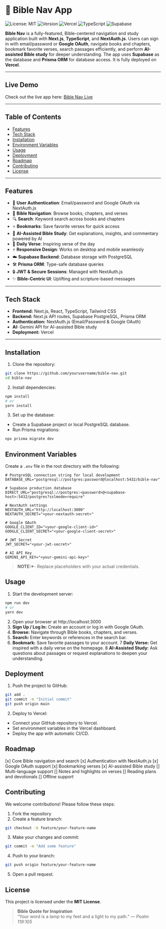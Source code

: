 # 📜 Bible Nav App

![License: MIT](https://img.shields.io/badge/License-MIT-yellow.svg)
![Version](https://img.shields.io/badge/version-1.0.0-blue)
![Vercel](https://img.shields.io/badge/deployed%20on-Vercel-000000?style=flat-square&logo=vercel&logoColor=white)
![TypeScript](https://img.shields.io/badge/Language-TypeScript-blue?style=flat-square&logo=typescript)
![Supabase](https://img.shields.io/badge/Database-Supabase-3ECF8E?style=flat-square&logo=supabase)

**Bible Nav** is a fully-featured, Bible-centered navigation and study application built with **Next.js**, **TypeScript**, and **NextAuth.js**. Users can sign in with email/password or **Google OAuth**, navigate books and chapters, bookmark favorite verses, search passages efficiently, and perform **AI-assisted Bible study** for deeper understanding. The app uses **Supabase** as the database and **Prisma ORM** for database access. It is fully deployed on **Vercel**.

---

## Live Demo
Check out the live app here: [Bible Nav Live](https://bible-nav-ui-nextjs.vercel.app/)

---

## Table of Contents

- [Features](#features)
- [Tech Stack](#tech-stack)
- [Installation](#installation)
- [Environment Variables](#environment-variables)
- [Usage](#usage)
- [Deployment](#deployment)
- [Roadmap](#roadmap)
- [Contributing](#contributing)
- [License](#license)

---

## Features

- 🌟 **User Authentication**: Email/password and Google OAuth via NextAuth.js
- 📖 **Bible Navigation**: Browse books, chapters, and verses
- 🔍 **Search**: Keyword search across books and chapters
- ⭐ **Bookmarks**: Save favorite verses for quick access
- 🧠 **AI-Assisted Bible Study**: Get explanations, insights, and commentary powered by AI
- 📅 **Daily Verse**: Inspiring verse of the day
- ⚡ **Responsive Design**: Works on desktop and mobile seamlessly
- ☁️ **Supabase Backend**: Database storage with PostgreSQL
- 🛠 **Prisma ORM**: Type-safe database queries
- 🔒 **JWT & Secure Sessions**: Managed with NextAuth.js
- ✨ **Bible-Centric UI**: Uplifting and scripture-based messages

---

## Tech Stack

- **Frontend:** Next.js, React, TypeScript, Tailwind CSS
- **Backend:** Next.js API routes, Supabase PostgreSQL, Prisma ORM
- **Authentication:** NextAuth.js (Email/Password & Google OAuth)
- **AI:** Gemini API for AI-assisted Bible study
- **Deployment:** Vercel

---

## Installation

1. Clone the repository:

```bash
git clone https://github.com/yourusername/bible-nav.git
cd bible-nav
```

2. Install dependencies:

```bash
npm install
# or
yarn install
```

3. Set up the database:

- Create a Supabase project or local PostgreSQL database.
- Run Prisma migrations:

```bash
npx prisma migrate dev
```

## Environment Variables

Create a `.env` file in the root directory with the following:

```
# PostgreSQL connection string for local development
DATABASE_URL="postgresql://postgres:password@localhost:5432/bible-nav"

# Supabase production database
DIRECT_URL="postgresql://postgres:<password>@<supabase-host>:5432/postgres?sslmode=require"

# NextAuth settings
NEXTAUTH_URL="http://localhost:3000"
NEXTAUTH_SECRET="<your-nextauth-secret>"

# Google OAuth
GOOGLE_CLIENT_ID="<your-google-client-id>"
GOOGLE_CLIENT_SECRET="<your-google-client-secret>"

# JWT Secret
JWT_SECRET="<your-jwt-secret>"

# AI API Key
GEMINI_API_KEY="<your-gemini-api-key>"
```

> **NOTE:\***- Replace placeholders with your actual credentials.

## Usage

1. Start the development server:

```bash
npm run dev
# or
yarn dev
```

2. Open your browser at http://localhost:3000
3. **Sign Up / Log In:** Create an account or log in with Google OAuth.
4. **Browse:** Navigate through Bible books, chapters, and verses.
5. **Search:** Enter keywords or references in the search bar.
6. **Bookmark:** Save favorite passages to your account.
   7 **Daily Verse:** Get inspired with a daily verse on the homepage.
   8 **AI-Assisted Study:** Ask questions about passages or request explanations to deepen your understanding.

## Deployment

1. Push the project to GitHub:

```bash
git add .
git commit -m "Initial commit"
git push origin main
```

2. Deploy to Vercel:

- Connect your GitHub repository to Vercel.
- Set environment variables in the Vercel dashboard.
- Deploy the app with automatic CI/CD.

## Roadmap

[x] Core Bible navigation and search
[x] Authentication with NextAuth.js
[x] Google OAuth support
[x] Bookmarking verses
[x] AI-assisted Bible study
[] Multi-language support
[] Notes and highlights on verses
[] Reading plans and devotionals
[] Offline support

## Contributing

We welcome contributions! Please follow these steps:

1. Fork the repository
2. Create a feature branch:

```bash
git checkout -b feature/your-feature-name
```

3. Make your changes and commit:

```bash
git commit -m "Add some feature"
```

4. Push to your branch:

```bash
git push origin feature/your-feature-name
```

5. Open a pull request.

## License

This project is licensed under the **MIT License**.

> **Bible Quote for Inspiration**  
> “Your word is a lamp to my feet and a light to my path.” — _Psalm 119:105_
